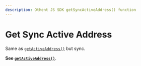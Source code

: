 ```yaml
---
description: Othent JS SDK getSyncActiveAddress() function
---
```


# Get Sync Active Address

Same as [`getActiveAddress()`](get-active-address.md) but sync.

**See [`getActiveAddress()`](get-active-address.md)**.
